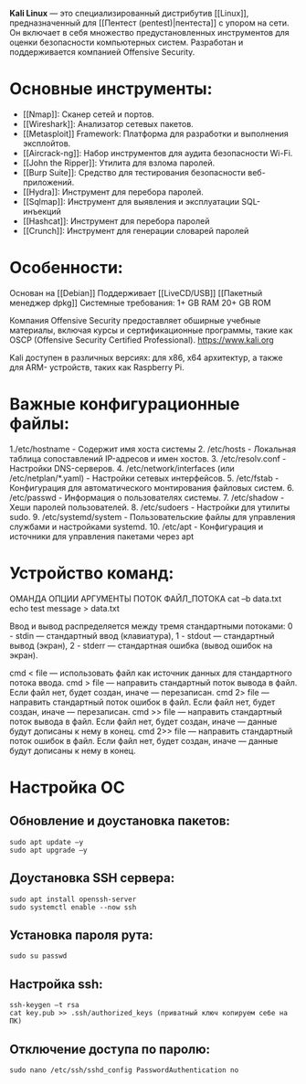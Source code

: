 **Kali Linux** — это специализированный дистрибутив [[Linux]], предназначенный для [[Пентест (pentest)|пентеста]] с упором на сети. Он включает в себя множество предустановленных инструментов для оценки безопасности компьютерных систем. Разработан и поддерживается компанией Offensive Security.

# Основные инструменты:
- [[Nmap]]: Сканер сетей и портов.
- [[Wireshark]]: Анализатор сетевых пакетов.
- [[Metasploit]] Framework: Платформа для разработки и выполнения эксплойтов.
- [[Aircrack-ng]]: Набор инструментов для аудита безопасности Wi-Fi.
- [[John the Ripper]]: Утилита для взлома паролей.
- [[Burp Suite]]: Средство для тестирования безопасности веб-приложений.
- [[Hydra]]: Инструмент для перебора паролей.
- [[Sqlmap]]: Инструмент для выявления и эксплуатации SQL- инъекций
- [[Hashcat]]: Инструмент для перебора паролей
- [[Crunch]]: Инструмент для генерации словарей паролей

# Особенности:
Основан на [[Debian]]
Поддерживает [[LiveCD/USB]]
[[Пакетный менеджер dpkg]]
Системные требования: 1+ GB RAM 20+ GB ROM

Компания Offensive Security предоставляет обширные учебные материалы, включая курсы и сертификационные программы, такие как OSCP (Offensive Security Certified Professional). https://www.kali.org

Kali доступен в различных версиях: для x86, x64 архитектур, а также для ARM- устройств, таких как Raspberry Pi.


# Важные конфигурационные файлы: 
1./etc/hostname - Содержит имя хоста системы
2. /etc/hosts - Локальная таблица сопоставлений IP-адресов и имен хостов.
3. /etc/resolv.conf - Настройки DNS-серверов.
4.  /etc/network/interfaces (или /etc/netplan/*.yaml) - Настройки сетевых интерфейсов.
5. /etc/fstab - Конфигурация для автоматического монтирования файловых систем.
6. /etc/passwd - Информация о пользователях системы.
7. /etc/shadow - Хеши паролей пользователей.
8. /etc/sudoers - Настройки для утилиты sudo.
9. /etc/systemd/system - Пользовательские файлы для управления службами и настройками systemd.
10. /etc/apt - Конфигурация и источники для управления пакетами через apt

# Устройство команд:

ОМАНДА ОПЦИИ АРГУМЕНТЫ ПОТОК ФАЙЛ_ПОТОКА сat –b data.txt echo test message > data.txt

Ввод и вывод распределяется между тремя стандартными потоками:
0 - stdin — стандартный ввод (клавиатура),
1 - stdout — стандартный вывод (экран),
2 - stderr — стандартная ошибка (вывод ошибок на экран).

cmd < file — использовать файл как источник данных для стандартного потока ввода.
cmd > file — направить стандартный поток вывода в файл. Если файл нет, будет создан, иначе — перезаписан.
cmd 2> file — направить стандартный поток ошибок в файл. Если файл нет, будет создан, иначе — перезаписан. cmd >> file — направить стандартный поток вывода в файл. Если файл нет, будет создан, иначе — данные будут дописаны к нему в конец.
cmd 2>> file — направить стандартный поток ошибок в файл. Если файл нет, будет создан, иначе — данные будут дописаны к нему в конец.

# Настройка ОС

## Обновление и доустановка пакетов:
```Debian
sudo apt update –y
sudo apt upgrade –y
```

## Доустановка SSH сервера:
```
sudo apt install openssh-server
sudo systemctl enable --now ssh
```

## Установка пароля рута:
```
sudo su passwd
```

## Настройка ssh:
```
ssh-keygen –t rsa
cat key.pub >> .ssh/authorized_keys (приватный ключ копируем себе на ПК) 
```

## Отключение доступа по паролю:
```
sudo nano /etc/ssh/sshd_config PasswordAuthentication no
```

